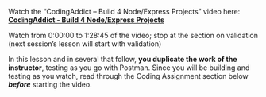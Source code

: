 Watch the “CodingAddict – Build 4 Node/Express Projects” video here:
**[CodingAddict - Build 4 Node/Express Projects](https://www.youtube.com/watch?v=rltfdjcXjmk)**

Watch from 0:00:00 to 1:28:45 of the video; stop at the section on validation (next session’s lesson will start with validation)

In this lesson and in several that follow, **you duplicate the work of the instructor**, testing as you go with Postman. Since you will be building and testing as you watch, read through the Coding Assignment section below _**before**_ starting the video.
